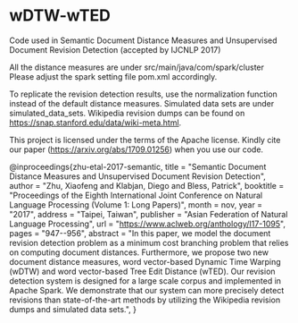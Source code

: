 # wDTW-wTED
Code used in Semantic Document Distance Measures and
Unsupervised Document Revision Detection (accepted by IJCNLP 2017)

All the distance measures are under src/main/java/com/spark/cluster
Please adjust the spark setting file pom.xml accordingly. 

To replicate the revision detection results, use the normalization function instead of the default distance measures. Simulated data sets are under simulated_data_sets. Wikipedia revision dumps can be found on https://snap.stanford.edu/data/wiki-meta.html.

This project is licensed under the terms of the Apache license. Kindly cite our paper (https://arxiv.org/abs/1709.01256) when you use our code.

@inproceedings{zhu-etal-2017-semantic,
    title = "Semantic Document Distance Measures and Unsupervised Document Revision Detection",
    author = "Zhu, Xiaofeng  and
      Klabjan, Diego  and
      Bless, Patrick",
    booktitle = "Proceedings of the Eighth International Joint Conference on Natural Language Processing (Volume 1: Long Papers)",
    month = nov,
    year = "2017",
    address = "Taipei, Taiwan",
    publisher = "Asian Federation of Natural Language Processing",
    url = "https://www.aclweb.org/anthology/I17-1095",
    pages = "947--956",
    abstract = "In this paper, we model the document revision detection problem as a minimum cost branching problem that relies on computing document distances. Furthermore, we propose two new document distance measures, word vector-based Dynamic Time Warping (wDTW) and word vector-based Tree Edit Distance (wTED). Our revision detection system is designed for a large scale corpus and implemented in Apache Spark. We demonstrate that our system can more precisely detect revisions than state-of-the-art methods by utilizing the Wikipedia revision dumps and simulated data sets.",
}
